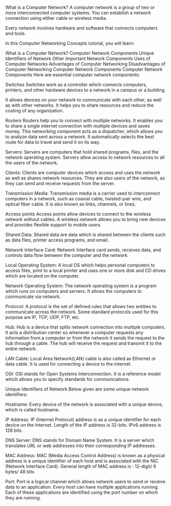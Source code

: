 What is a Computer Network?
A computer network is a group of two or more interconnected computer systems. You can establish a network connection using either cable or wireless media.

Every network involves hardware and software that connects computers and tools.

In this Computer Networking Concepts tutorial, you will learn:

What is a Computer Network?
Computer Network Components
Unique Identifiers of Network
Other Important Network Components
Uses of Computer Networks
Advantages of Computer Networking
Disadvantages of Computer Networking
Computer Network Components
Computer Network Components
Here are essential computer network components:

Switches
Switches work as a controller which connects computers, printers, and other hardware devices to a network in a campus or a building.

It allows devices on your network to communicate with each other, as well as with other networks. It helps you to share resources and reduce the costing of any organization.

Routers
Routers help you to connect with multiple networks. It enables you to share a single internet connection with multiple devices and saves money. This networking component acts as a dispatcher, which allows you to analyze data sent across a network. It automatically selects the best route for data to travel and send it on its way.

Servers:
Servers are computers that hold shared programs, files, and the network operating system. Servers allow access to network resources to all the users of the network.

Clients:
Clients are computer devices which access and uses the network as well as shares network resources. They are also users of the network, as they can send and receive requests from the server.

Transmission Media:
Transmission media is a carrier used to interconnect computers in a network, such as coaxial cable, twisted-pair wire, and optical fiber cable. It is also known as links, channels, or lines.

Access points
Access points allow devices to connect to the wireless network without cables. A wireless network allows you to bring new devices and provides flexible support to mobile users.

Shared Data:
Shared data are data which is shared between the clients such as data files, printer access programs, and email.

Network Interface Card:
Network Interface card sends, receives data, and controls data flow between the computer and the network.

Local Operating System:
A local OS which helps personal computers to access files, print to a local printer and uses one or more disk and CD drives which are located on the computer.

Network Operating System:
The network operating system is a program which runs on computers and servers. It allows the computers to communicate via network.

Protocol:
A protocol is the set of defined rules that allows two entities to communicate across the network. Some standard protocols used for this purpose are IP, TCP, UDP, FTP, etc.

Hub:
Hub is a device that splits network connection into multiple computers. It acts a distribution center so whenever a computer requests any information from a computer or from the network it sends the request to the hub through a cable. The hub will receive the request and transmit it to the entire network.

LAN Cable:
Local Area Network(LAN) cable is also called as Ethernet or data cable. It is used for connecting a device to the internet.

OSI:
OSI stands for Open Systems Interconnection. It is a reference model which allows you to specify standards for communications.

Unique Identifiers of Network
Below given are some unique network identifiers:

Hostname:
Every device of the network is associated with a unique device, which is called hostname.

IP Address:
IP (Internet Protocol) address is as a unique identifier for each device on the Internet. Length of the IP address is 32-bits. IPv6 address is 128 bits.

DNS Server:
DNS stands for Domain Name System. It is a server which translates URL or web addresses into their corresponding IP addresses.

MAC Address:
MAC (Media Access Control Address) is known as a physical address is a unique identifier of each host and is associated with the NIC (Network Interface Card). General length of MAC address is : 12-digit/ 6 bytes/ 48 bits

Port:
Port is a logical channel which allows network users to send or receive data to an application. Every host can have multiple applications running. Each of these applications are identified using the port number on which they are running.